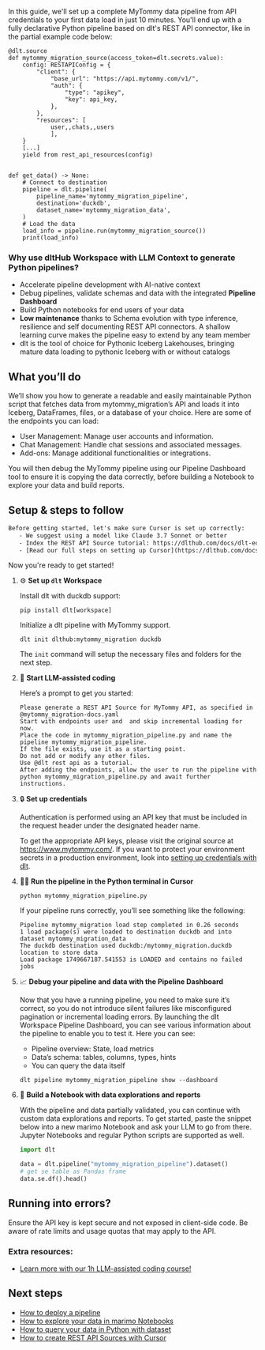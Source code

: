 In this guide, we'll set up a complete MyTommy data pipeline from API credentials to your first data load in just 10 minutes. You'll end up with a fully declarative Python pipeline based on dlt's REST API connector, like in the partial example code below:

```python-outcome
@dlt.source
def mytommy_migration_source(access_token=dlt.secrets.value):
    config: RESTAPIConfig = {
        "client": {
            "base_url": "https://api.mytommy.com/v1/",
            "auth": {
                "type": "apikey",
                "key": api_key,
            },
        },
        "resources": [
            user,,chats,,users
            ],
    }
    [...]
    yield from rest_api_resources(config)


def get_data() -> None:
    # Connect to destination
    pipeline = dlt.pipeline(
        pipeline_name='mytommy_migration_pipeline',
        destination='duckdb',
        dataset_name='mytommy_migration_data', 
    )
    # Load the data
    load_info = pipeline.run(mytommy_migration_source())
    print(load_info) 
```

### Why use dltHub Workspace with LLM Context to generate Python pipelines?

- Accelerate pipeline development with AI-native context
- Debug pipelines, validate schemas and data with the integrated **Pipeline Dashboard**
- Build Python notebooks for end users of your data
- **Low maintenance** thanks to Schema evolution with type inference, resilience and self documenting REST API connectors. A shallow learning curve makes the pipeline easy to extend by any team member
- dlt is the tool of choice for Pythonic Iceberg Lakehouses, bringing mature data loading to pythonic Iceberg with or without catalogs

## What you’ll do

We’ll show you how to generate a readable and easily maintainable Python script that fetches data from mytommy_migration’s API and loads it into Iceberg, DataFrames, files, or a database of your choice. Here are some of the endpoints you can load:

- User Management: Manage user accounts and information.
- Chat Management: Handle chat sessions and associated messages.
- Add-ons: Manage additional functionalities or integrations.

You will then debug the MyTommy pipeline using our Pipeline Dashboard tool to ensure it is copying the data correctly, before building a Notebook to explore your data and build reports.

## Setup & steps to follow

```default
Before getting started, let's make sure Cursor is set up correctly:
   - We suggest using a model like Claude 3.7 Sonnet or better
   - Index the REST API Source tutorial: https://dlthub.com/docs/dlt-ecosystem/verified-sources/rest_api/ and add it to context as **@dlt rest api**
   - [Read our full steps on setting up Cursor](https://dlthub.com/docs/dlt-ecosystem/llm-tooling/cursor-restapi#23-configuring-cursor-with-documentation)
```

Now you're ready to get started!

1. ⚙️ **Set up `dlt` Workspace**
    
    Install dlt with duckdb support:
    ```shell
    pip install dlt[workspace]
    ```

    Initialize a dlt pipeline with MyTommy support.
    ```shell
    dlt init dlthub:mytommy_migration duckdb
    ```

    The `init` command will setup the necessary files and folders for the next step.
    
2. 🤠 **Start LLM-assisted coding**
    
    Here’s a prompt to get you started:
    
    ```prompt
    Please generate a REST API Source for MyTommy API, as specified in @mytommy_migration-docs.yaml 
    Start with endpoints user and  and skip incremental loading for now. 
    Place the code in mytommy_migration_pipeline.py and name the pipeline mytommy_migration_pipeline. 
    If the file exists, use it as a starting point. 
    Do not add or modify any other files. 
    Use @dlt rest api as a tutorial. 
    After adding the endpoints, allow the user to run the pipeline with python mytommy_migration_pipeline.py and await further instructions.
    ```

    
3. 🔒 **Set up credentials** 
    
    Authentication is performed using an API key that must be included in the request header under the designated header name.
    
    To get the appropriate API keys, please visit the original source at https://www.mytommy.com/.
    If you want to protect your environment secrets in a production environment, look into [setting up credentials with dlt](https://dlthub.com/docs/walkthroughs/add_credentials).
    
4. 🏃‍♀️ **Run the pipeline in the Python terminal in Cursor**
    
    ```shell
    python mytommy_migration_pipeline.py
    ```
    
    If your pipeline runs correctly, you’ll see something like the following:
    
    ```shell
    Pipeline mytommy_migration load step completed in 0.26 seconds
    1 load package(s) were loaded to destination duckdb and into dataset mytommy_migration_data
    The duckdb destination used duckdb:/mytommy_migration.duckdb location to store data
    Load package 1749667187.541553 is LOADED and contains no failed jobs
    ```
    
5. 📈 **Debug your pipeline and data with the Pipeline Dashboard**

    Now that you have a running pipeline, you need to make sure it’s correct, so you do not introduce silent failures like misconfigured pagination or incremental loading errors. By launching the dlt Workspace Pipeline Dashboard, you can see various information about the pipeline to enable you to test it. Here you can see:
    - Pipeline overview: State, load metrics
    - Data’s schema: tables, columns, types, hints
    - You can query the data itself
    
    ```shell
    dlt pipeline mytommy_migration_pipeline show --dashboard
    ```
    
6. 🐍 **Build a Notebook with data explorations and reports**

    With the pipeline and data partially validated, you can continue with custom data explorations and reports. To get started, paste the snippet below into a new marimo Notebook and ask your LLM to go from there. Jupyter Notebooks and regular Python scripts are supported as well.

    
    ```python
    import dlt

   data = dlt.pipeline("mytommy_migration_pipeline").dataset()
   # get se table as Pandas frame
   data.se.df().head()
    ```

## Running into errors?

Ensure the API key is kept secure and not exposed in client-side code. Be aware of rate limits and usage quotas that may apply to the API.

### Extra resources:

- [Learn more with our 1h LLM-assisted coding course!](https://www.youtube.com/watch?v=GGid70rnJuM)

## Next steps

- [How to deploy a pipeline](https://dlthub.com/docs/walkthroughs/deploy-a-pipeline)
- [How to explore your data in marimo Notebooks](https://dlthub.com/docs/general-usage/dataset-access/marimo)
- [How to query your data in Python with dataset](https://dlthub.com/docs/general-usage/dataset-access/dataset)
- [How to create REST API Sources with Cursor](https://dlthub.com/docs/dlt-ecosystem/llm-tooling/cursor-restapi)